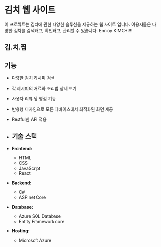 # 김치 웹 사이트

이 프로젝트는 김치에 관한 다양한 솔루션을 제공하는 웹 사이트 입니다. 이용자들은 다양한 김치를 검색하고, 확인하고, 관리할 수 있습니다. Ennjoy KIMCHI!!! 

## 김.치.찜 

## 기능

- 다양한 김치 레시피 검색
- 각 레시피의 재료와 조리법 상세 보기
- 사용자 리뷰 및 평점 기능
- 반응형 디자인으로 모든 디바이스에서 최적화된 화면 제공
- Restful한 API 적용

- ## 기술 스택

- **Frontend:**
  - HTML
  - CSS
  - JavaScript
  - React

- **Backend:**
  - C#
  - ASP.net Core

- **Database:**
  - Azure SQL Database
  - Entity Framework core

- **Hosting:**
  - Microsoft Azure
